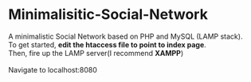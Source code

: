 Minimalisitic-Social-Network
============================

A minimalistic Social Network based on PHP and MySQL (LAMP stack).</br>
To get started, **edit the htaccess file to point to index page**.</br>
Then, fire up the LAMP server(I recommend **XAMPP**)</br></br>
Navigate to localhost:8080